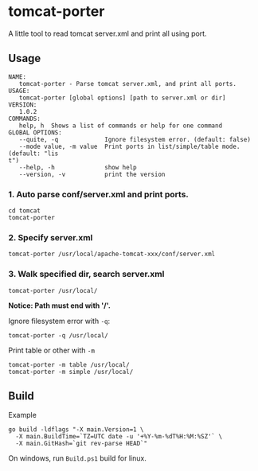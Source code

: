 tomcat-porter
=============

A little tool to read tomcat server.xml and print all using port.

## Usage

```text
NAME:
   tomcat-porter - Parse tomcat server.xml, and print all ports.
USAGE:
   tomcat-porter [global options] [path to server.xml or dir]
VERSION:
   1.0.2
COMMANDS:
   help, h  Shows a list of commands or help for one command
GLOBAL OPTIONS:
   --quite, -q             Ignore filesystem error. (default: false)
   --mode value, -m value  Print ports in list/simple/table mode. (default: "lis
t")
   --help, -h              show help
   --version, -v           print the version

```

### 1. Auto parse conf/server.xml and print ports.

```shell
cd tomcat
tomcat-porter
```

### 2. Specify server.xml

```shell
tomcat-porter /usr/local/apache-tomcat-xxx/conf/server.xml
```

### 3. Walk specified dir, search server.xml

```shell
tomcat-porter /usr/local/
```

**Notice: Path must end with '/'.**

Ignore filesystem error with `-q`:

```shell
tomcat-porter -q /usr/local/
```

Print table or other with `-m`

```shell
tomcat-porter -m table /usr/local/
tomcat-porter -m simple /usr/local/
```

## Build

Example

```shell
go build -ldflags "-X main.Version=1 \
  -X main.BuildTime=`TZ=UTC date -u '+%Y-%m-%dT%H:%M:%SZ'` \
  -X main.GitHash=`git rev-parse HEAD`"
```

On windows, run `Build.ps1` build for linux.